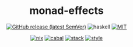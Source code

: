 <div align="center">

# monad-effects

[![GitHub release (latest SemVer)](https://img.shields.io/github/v/release/tbidne/monad-effects?include_prereleases&sort=semver)](https://github.com/tbidne/monad-effects/releases/)
![haskell](https://img.shields.io/static/v1?label=&message=9.4&logo=haskell&logoColor=655889&labelColor=2f353e&color=655889)
[![MIT](https://img.shields.io/github/license/tbidne/monad-effects?color=blue)](https://opensource.org/licenses/MIT)

[![nix](https://img.shields.io/github/workflow/status/tbidne/monad-effects/nix/main?label=nix&&logo=nixos&logoColor=85c5e7&labelColor=2f353c)](https://github.com/tbidne/monad-effects/actions/workflows/nix.yaml)
[![cabal](https://img.shields.io/github/workflow/status/tbidne/monad-effects/cabal/main?label=cabal&labelColor=2f353c)](https://github.com/tbidne/monad-effects/actions/workflows/cabal.yaml)
[![stack](https://img.shields.io/github/workflow/status/tbidne/monad-effects/stack/main?label=stack&logoColor=white&labelColor=2f353c)](https://github.com/tbidne/monad-effects/actions/workflows/stack.yaml)
[![style](https://img.shields.io/github/workflow/status/tbidne/monad-effects/style/main?label=style&logoColor=white&labelColor=2f353c)](https://github.com/tbidne/monad-effects/actions/workflows/style.yaml)

</div>